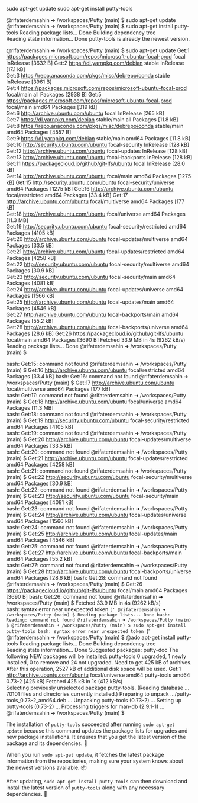 sudo apt-get update
sudo apt-get install putty-tools

@rifaterdemsahin ➜ /workspaces/Putty (main) $ sudo apt-get update
@rifaterdemsahin ➜ /workspaces/Putty (main) $ sudo apt-get install putty-tools
Reading package lists... Done
Building dependency tree       
Reading state information... Done
putty-tools is already the newest version.


@rifaterdemsahin ➜ /workspaces/Putty (main) $ sudo apt-get update
Get:1 https://packages.microsoft.com/repos/microsoft-ubuntu-focal-prod focal InRelease [3632 B]
Get:2 https://dl.yarnpkg.com/debian stable InRelease [17.1 kB]                                            
Get:3 https://repo.anaconda.com/pkgs/misc/debrepo/conda stable InRelease [3961 B]             
Get:4 https://packages.microsoft.com/repos/microsoft-ubuntu-focal-prod focal/main all Packages [2938 B]
Get:5 https://packages.microsoft.com/repos/microsoft-ubuntu-focal-prod focal/main amd64 Packages [319 kB]                                
Get:6 http://archive.ubuntu.com/ubuntu focal InRelease [265 kB]                                                             
Get:7 https://dl.yarnpkg.com/debian stable/main all Packages [11.8 kB]                                                                        
Get:8 https://repo.anaconda.com/pkgs/misc/debrepo/conda stable/main amd64 Packages [4557 B]                                                             
Get:9 https://dl.yarnpkg.com/debian stable/main amd64 Packages [11.8 kB]                                                                                
Get:10 http://security.ubuntu.com/ubuntu focal-security InRelease [128 kB]                                       
Get:12 http://archive.ubuntu.com/ubuntu focal-updates InRelease [128 kB]                   
Get:13 http://archive.ubuntu.com/ubuntu focal-backports InRelease [128 kB]                                            
Get:11 https://packagecloud.io/github/git-lfs/ubuntu focal InRelease [28.0 kB]       
Get:14 http://archive.ubuntu.com/ubuntu focal/main amd64 Packages [1275 kB]
Get:15 http://security.ubuntu.com/ubuntu focal-security/universe amd64 Packages [1275 kB]
Get:16 http://archive.ubuntu.com/ubuntu focal/restricted amd64 Packages [33.4 kB]
Get:17 http://archive.ubuntu.com/ubuntu focal/multiverse amd64 Packages [177 kB]             
Get:18 http://archive.ubuntu.com/ubuntu focal/universe amd64 Packages [11.3 MB]              
Get:19 http://security.ubuntu.com/ubuntu focal-security/restricted amd64 Packages [4105 kB]  
Get:20 http://archive.ubuntu.com/ubuntu focal-updates/multiverse amd64 Packages [33.5 kB]   
Get:21 http://archive.ubuntu.com/ubuntu focal-updates/restricted amd64 Packages [4258 kB]   
Get:22 http://security.ubuntu.com/ubuntu focal-security/multiverse amd64 Packages [30.9 kB]                   
Get:23 http://security.ubuntu.com/ubuntu focal-security/main amd64 Packages [4081 kB]                                                      
Get:24 http://archive.ubuntu.com/ubuntu focal-updates/universe amd64 Packages [1566 kB]                                                    
Get:25 http://archive.ubuntu.com/ubuntu focal-updates/main amd64 Packages [4546 kB]                                                     
Get:27 http://archive.ubuntu.com/ubuntu focal-backports/main amd64 Packages [55.2 kB]                                                     
Get:28 http://archive.ubuntu.com/ubuntu focal-backports/universe amd64 Packages [28.6 kB]
Get:26 https://packagecloud.io/github/git-lfs/ubuntu focal/main amd64 Packages [3690 B]
Fetched 33.9 MB in 4s (9262 kB/s)                           
Reading package lists... Done
@rifaterdemsahin ➜ /workspaces/Putty (main) $ 



bash: Get:15: command not found
@rifaterdemsahin ➜ /workspaces/Putty (main) $ Get:16 http://archive.ubuntu.com/ubuntu focal/restricted amd64 Packages [33.4 kB]
bash: Get:16: command not found
@rifaterdemsahin ➜ /workspaces/Putty (main) $ Get:17 http://archive.ubuntu.com/ubuntu focal/multiverse amd64 Packages [177 kB]             
bash: Get:17: command not found
@rifaterdemsahin ➜ /workspaces/Putty (main) $ Get:18 http://archive.ubuntu.com/ubuntu focal/universe amd64 Packages [11.3 MB]              
bash: Get:18: command not found
@rifaterdemsahin ➜ /workspaces/Putty (main) $ Get:19 http://security.ubuntu.com/ubuntu focal-security/restricted amd64 Packages [4105 kB]  
bash: Get:19: command not found
@rifaterdemsahin ➜ /workspaces/Putty (main) $ Get:20 http://archive.ubuntu.com/ubuntu focal-updates/multiverse amd64 Packages [33.5 kB]   
bash: Get:20: command not found
@rifaterdemsahin ➜ /workspaces/Putty (main) $ Get:21 http://archive.ubuntu.com/ubuntu focal-updates/restricted amd64 Packages [4258 kB]   
bash: Get:21: command not found
@rifaterdemsahin ➜ /workspaces/Putty (main) $ Get:22 http://security.ubuntu.com/ubuntu focal-security/multiverse amd64 Packages [30.9 kB]                   
bash: Get:22: command not found
@rifaterdemsahin ➜ /workspaces/Putty (main) $ Get:23 http://security.ubuntu.com/ubuntu focal-security/main amd64 Packages [4081 kB]                                                      
bash: Get:23: command not found
@rifaterdemsahin ➜ /workspaces/Putty (main) $ Get:24 http://archive.ubuntu.com/ubuntu focal-updates/universe amd64 Packages [1566 kB]                                                    
bash: Get:24: command not found
@rifaterdemsahin ➜ /workspaces/Putty (main) $ Get:25 http://archive.ubuntu.com/ubuntu focal-updates/main amd64 Packages [4546 kB]                                                     
bash: Get:25: command not found
@rifaterdemsahin ➜ /workspaces/Putty (main) $ Get:27 http://archive.ubuntu.com/ubuntu focal-backports/main amd64 Packages [55.2 kB]                                                     
bash: Get:27: command not found
@rifaterdemsahin ➜ /workspaces/Putty (main) $ Get:28 http://archive.ubuntu.com/ubuntu focal-backports/universe amd64 Packages [28.6 kB]
bash: Get:28: command not found
@rifaterdemsahin ➜ /workspaces/Putty (main) $ Get:26 https://packagecloud.io/github/git-lfs/ubuntu focal/main amd64 Packages [3690 B]
bash: Get:26: command not found
@rifaterdemsahin ➜ /workspaces/Putty (main) $ Fetched 33.9 MB in 4s (9262 kB/s)                           
bash: syntax error near unexpected token `('
@rifaterdemsahin ➜ /workspaces/Putty (main) $ Reading package lists... Done
bash: Reading: command not found
@rifaterdemsahin ➜ /workspaces/Putty (main) $ @rifaterdemsahin ➜ /workspaces/Putty (main) $ sudo apt-get install putty-tools
bash: syntax error near unexpected token `('
@rifaterdemsahin ➜ /workspaces/Putty (main) $ @ado apt-get install putty-tools
Reading package lists... Done
Building dependency tree       
Reading state information... Done
Suggested packages:
  putty-doc
The following NEW packages will be installed:
  putty-tools
0 upgraded, 1 newly installed, 0 to remove and 24 not upgraded.
Need to get 425 kB of archives.
After this operation, 2527 kB of additional disk space will be used.
Get:1 http://archive.ubuntu.com/ubuntu focal/universe amd64 putty-tools amd64 0.73-2 [425 kB]
Fetched 425 kB in 1s (412 kB/s)      
Selecting previously unselected package putty-tools.
(Reading database ... 70101 files and directories currently installed.)
Preparing to unpack .../putty-tools_0.73-2_amd64.deb ...
Unpacking putty-tools (0.73-2) ...
Setting up putty-tools (0.73-2) ...
Processing triggers for man-db (2.9.1-1) ...
@rifaterdemsahin ➜ /workspaces/Putty (main) $ 


The installation of `putty-tools` succeeded after running `sudo apt-get update` because this command updates the package lists for upgrades and new package installations. It ensures that you get the latest version of the package and its dependencies. 🎉

When you run `sudo apt-get update`, it fetches the latest package information from the repositories, making sure your system knows about the newest versions available. 📦

After updating, `sudo apt-get install putty-tools` can then download and install the latest version of `putty-tools` along with any necessary dependencies. 🚀